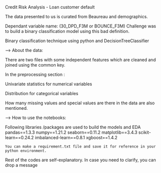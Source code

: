 Credit Risk Analysis - Loan customer default

The data presented to us is curated from Beaureau and demographics. 

Dependant variable name: (30_DPD_F3M or BOUNCE_F3M) Challenge was to build a binary classification model using this bad definition. 

Binary classification technique using python and DecisionTreeClassifier

--> About the data:

  There are two files with some independent features which are cleaned and joined using the common key.

  In the preprocessing section :

  Univariate statistics for numerical variables

  Distribution for categorical variables

  How many missing values and special values are there in the data are also mentioned.

--> How to use the notebooks:

  Following libraries /packages are used to build the models and EDA
    pandas==1.3.3
    numpy==1.21.2
    seaborn==0.11.2
    matplotlib==3.4.3
    scikit-learn==0.24.2
    imbalanced-learn==0.8.1
    xgboost==1.4.2
    
    You can make a requirement.txt file and save it for reference in your python environment.
 
 Rest of the codes are self-explanatory. In case you need to clarify, you can drop a message 
